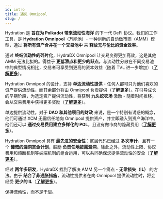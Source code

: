 ```yaml
---
id: intro
title: 遇见 Omnipool
slug: /
---
```


Hydration 是 **旨在为 Polkadot 带来流动性海洋** 的下一代 DeFi 协议。我们的工作工具，是 **Hydration Omnipool**（万能池）- 一种创新的自动做市商（AMM）模型，通过 **将所有资产合并在一个交易池中** 来 **释放无与伦比的资金效率**。

通过 **终结流动性的碎片化**，HydraDX Omnipool 让交易变得更加高效，这是其他 AMM 无法比拟的。得益于 **更低滑点和更少的跃点**，与流动性分散在不同交易池中的典型情况相比，交易者可享受到更高的资本效益（随着 TVL 进一步增加）（**[了解更多](/omnipool_trading)**）。

Hydration Omnipool 的设计，支持 **单边流动性提供** - 任何人都可只为他们喜欢的资产提供流动性，而其余部分将由 Omnipool 负责提供（**[了解更多](/omnipool_lp)**）。在引导成长的早期阶段，为选定资产提供流动性，将获到 **九头蛇农场** 激励 - 随着时间推移，会从交易费用中获得更多奖励（**[了解更多](/omnipool_hydrated_farms)**）。

单边提供流动性，对于 **DAO 和其他项目的财政** 来说，是一个特别有诱惑的概念，他们可通过 XCM 无需信任地向 Omnipool 提供资产，并立即融入到资产海洋中。 他们还可以 **通过交易费用建立多样化的 POL**，且没有做市商的隐藏费用（**[了解更多](/omnipool_treasuries)**）。

Hydration Omnipool 具有 **最先进的安全性**：底层代码已经过 **多次审计**，且有一个 **慷慨的漏洞赏金计划**，鼓励 **负责任地披露漏洞**。除此之外，流动性上限、协议费用和熔断机制等尖端机制的组合运用，可以共同确保您提供流动性的安全（**[了解更多](/omnipool_security)**）。

经过 **两年多研发**，HydraDX 找到了解决 AMM 另一个痛点 - **无常损失（IL）** 的方法。由于 **结合了非通胀措施**，流动性提供者在向 Omnipool 提供流动性时，将会经受 **更少的 IL**（**[了解更多](/omnipool_impermanent_loss)**）。

保持流动性，而不是干涸。

